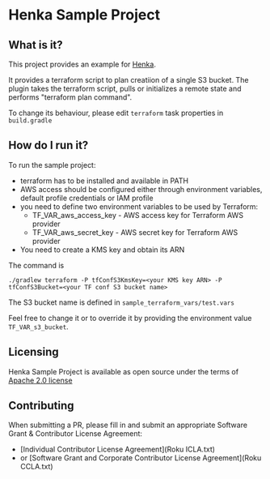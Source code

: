 # Henka Sample Project

## What is it?

This project provides an example for [Henka](https://github.com/rokudev/henka/).

It provides a terraform script to plan creatiion of a single S3 bucket. The plugin takes the terraform script,
pulls or initializes a remote state and performs "terraform plan command".

To change its behaviour, please edit `terraform` task properties in `build.gradle`

## How do I run it?

To run the sample project:
* terraform has to be installed and available in PATH
* AWS access should be configured either through environment variables, default profile credentials or IAM profile
* you need to define two environment variables to be used by Terraform:
  * TF_VAR_aws_access_key - AWS access key for Terraform AWS provider
  * TF_VAR_aws_secret_key - AWS secret key for Terraform AWS provider
* You need to create a KMS key and obtain its ARN

The command is
```
./gradlew terraform -P tfConfS3KmsKey=<your KMS key ARN> -P tfConfS3Bucket=<your TF conf S3 bucket name> 
```

The S3 bucket name is defined in `sample_terraform_vars/test.vars`

Feel free to change it or to override it by providing the environment value `TF_VAR_s3_bucket`.

## Licensing

Henka Sample Project is available as open source under the terms of [Apache 2.0 license](http://www.apache.org/licenses/LICENSE-2.0.txt) 

## Contributing

When submitting a PR, please fill in and submit an appropriate Software Grant & Contributor License Agreement:
* [Individual Contributor License Agreement](Roku ICLA.txt)
* or [Software Grant and Corporate Contributor License Agreement](Roku CCLA.txt)

